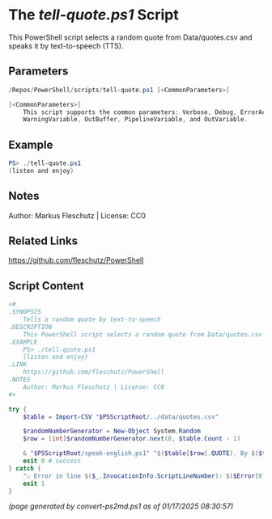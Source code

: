 The *tell-quote.ps1* Script
===========================

This PowerShell script selects a random quote from Data/quotes.csv and speaks it by text-to-speech (TTS).

Parameters
----------
```powershell
/Repos/PowerShell/scripts/tell-quote.ps1 [<CommonParameters>]

[<CommonParameters>]
    This script supports the common parameters: Verbose, Debug, ErrorAction, ErrorVariable, WarningAction, 
    WarningVariable, OutBuffer, PipelineVariable, and OutVariable.
```

Example
-------
```powershell
PS> ./tell-quote.ps1
(listen and enjoy)

```

Notes
-----
Author: Markus Fleschutz | License: CC0

Related Links
-------------
https://github.com/fleschutz/PowerShell

Script Content
--------------
```powershell
<#
.SYNOPSIS
	Tells a random quote by text-to-speech
.DESCRIPTION
	This PowerShell script selects a random quote from Data/quotes.csv and speaks it by text-to-speech (TTS).
.EXAMPLE
	PS> ./tell-quote.ps1
	(listen and enjoy)
.LINK
	https://github.com/fleschutz/PowerShell
.NOTES
	Author: Markus Fleschutz | License: CC0
#>

try {
	$table = Import-CSV "$PSScriptRoot/../data/quotes.csv"

	$randomNumberGenerator = New-Object System.Random
	$row = [int]$randomNumberGenerator.next(0, $table.Count - 1)

	& "$PSScriptRoot/speak-english.ps1" "$($table[$row].QUOTE). By $($table[$row].AUTHOR)."
	exit 0 # success
} catch {
	"⚠️ Error in line $($_.InvocationInfo.ScriptLineNumber): $($Error[0])"
	exit 1
}
```

*(page generated by convert-ps2md.ps1 as of 01/17/2025 08:30:57)*
